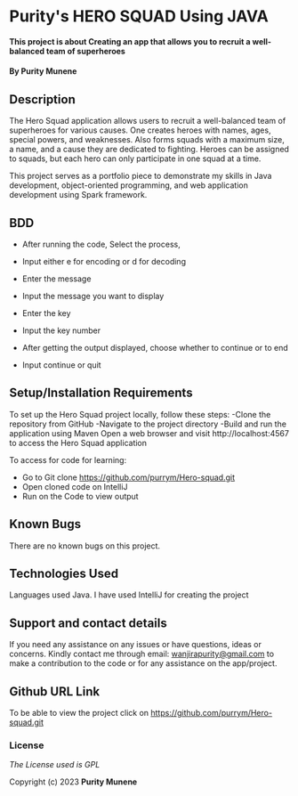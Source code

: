 # Purity's HERO SQUAD Using JAVA

#### This project is about Creating an app that allows you to recruit a well-balanced team of superheroes


#### By **Purity Munene**

## Description

The Hero Squad application allows users to recruit a well-balanced team of superheroes for various causes. One creates heroes with names, ages, special powers, and weaknesses. Also forms squads with a maximum size, a name, and a cause they are dedicated to fighting. Heroes can be assigned to squads, but each hero can only participate in one squad at a time.

This project serves as a portfolio piece to demonstrate my skills in Java development, object-oriented programming, and web application development using Spark framework.

## BDD
* After running the code, Select the process,
- Input either e for encoding or d for decoding

* Enter the message
- Input the message you want to display

* Enter the key
- Input the key number

* After getting the output displayed, choose whether to continue or to end
- Input continue or quit






## Setup/Installation Requirements
To set up the Hero Squad project locally, follow these steps:
-Clone the repository from GitHub
-Navigate to the project directory
-Build and run the application using Maven
Open a web browser and visit http://localhost:4567 to access the Hero Squad application



To access for code for learning:


- Go to Git clone https://github.com/purrym/Hero-squad.git
- Open cloned code on IntelliJ
- Run on the Code to view output

## Known Bugs

There are no known bugs on this project.

## Technologies Used

Languages used Java. I have used IntelliJ for creating the project

## Support and contact details

If you need any assistance on any issues or have questions, ideas or concerns.
Kindly contact me through email: wanjirapurity@gmail.com to make a contribution to the code or
for any assistance on the app/project.

## Github URL Link

To be able to view the project click on https://github.com/purrym/Hero-squad.git

### License

_The License used is GPL_

Copyright (c) 2023 **Purity Munene**